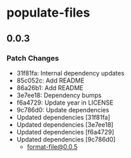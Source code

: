 # populate-files

## 0.0.3

### Patch Changes

- 31f81fa: Internal dependency updates
- 85c052c: Add README
- 86a26b1: Add README
- 3e7ee18: Dependency bumps
- f6a4729: Update year in LICENSE
- 9c786d0: Update dependencies
- Updated dependencies [31f81fa]
- Updated dependencies [3e7ee18]
- Updated dependencies [f6a4729]
- Updated dependencies [9c786d0]
  - format-file@0.0.5
